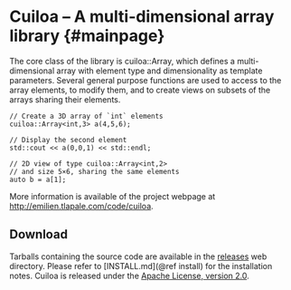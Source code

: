 # Cuiloa – A multi-dimensional array library	{#mainpage}

The core class of the library is cuiloa::Array, which defines a
multi-dimensional array with element type and dimensionality as template
parameters. Several general purpose functions are used to access
to the array elements, to modify them, and to create views on subsets
of the arrays sharing their elements.

~~~
// Create a 3D array of `int` elements
cuiloa::Array<int,3> a(4,5,6);

// Display the second element
std::cout << a(0,0,1) << std::endl;

// 2D view of type cuiloa::Array<int,2>
// and size 5×6, sharing the same elements
auto b = a[1];
~~~

More information is available of the project webpage at
http://emilien.tlapale.com/code/cuiloa.


## Download

Tarballs containing the source code are available in the
[releases](http://emilien.tlapale.com/data/cuiloa) web directory.
Please refer to [INSTALL.md](@ref install) for the installation notes.
Cuiloa is released under the
[Apache License, version 2.0](http://www.apache.org/licenses/LICENSE-2.0).
